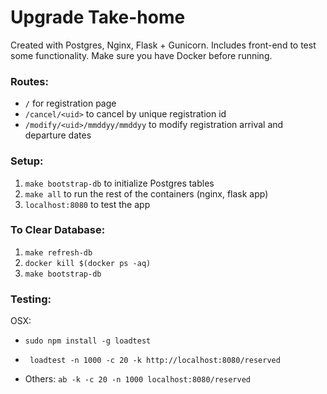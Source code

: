 # Upgrade Take-home

Created with Postgres, Nginx, Flask + Gunicorn. Includes front-end to test some functionality. Make sure you have Docker before running.

### Routes:
* `/` for registration page
* `/cancel/<uid>` to cancel by unique registration id
* `/modify/<uid>/mmddyy/mmddyy` to modify registration arrival and departure dates

### Setup:
1. `make bootstrap-db` to initialize Postgres tables
2. `make all` to run the rest of the containers (nginx, flask app)
3. `localhost:8080` to test the app

### To Clear Database:
1. `make refresh-db`
2. `docker kill $(docker ps -aq)`
3. `make bootstrap-db`

### Testing:

OSX:
* `sudo npm install -g loadtest`
* ` loadtest -n 1000 -c 20 -k http://localhost:8080/reserved`

* Others: `ab -k -c 20 -n 1000 localhost:8080/reserved`
